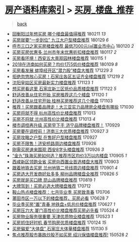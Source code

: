 [房产语料库索引](../../README.md)  > [买房_楼盘_推荐](买房_楼盘_推荐.md)
====
> [back](../README.md)

- [回衡阳过年想买房 哪个楼盘最值得推荐](http://jkwz.applinzi.com/ittc/7068897402444841995.html#%E5%9B%9E%E8%A1%A1%E9%98%B3%E8%BF%87%E5%B9%B4%E6%83%B3%E4%B9%B0%E6%88%BF+%E5%93%AA%E4%B8%AA%E6%A5%BC%E7%9B%98%E6%9C%80%E5%80%BC%E5%BE%97%E6%8E%A8%E8%8D%90) 180211 *13* 
- [买房就要“一步到位” 九江大户型楼盘推荐](http://jkwz.applinzi.com/ittc/7063931685509268490.html#%E4%B9%B0%E6%88%BF%E5%B0%B1%E8%A6%81%E2%80%9C%E4%B8%80%E6%AD%A5%E5%88%B0%E4%BD%8D%E2%80%9D+%E4%B9%9D%E6%B1%9F%E5%A4%A7%E6%88%B7%E5%9E%8B%E6%A5%BC%E7%9B%98%E6%8E%A8%E8%8D%90) 180129 *6* 
- [呼市三口之家买房楼盘推荐 最低7000元/㎡置业市中心](http://jkwz.applinzi.com/ittc/7060584405678949386.html#%E5%91%BC%E5%B8%82%E4%B8%89%E5%8F%A3%E4%B9%8B%E5%AE%B6%E4%B9%B0%E6%88%BF%E6%A5%BC%E7%9B%98%E6%8E%A8%E8%8D%90+%E6%9C%80%E4%BD%8E7000%E5%85%83%2F%E3%8E%A1%E7%BD%AE%E4%B8%9A%E5%B8%82%E4%B8%AD%E5%BF%83) 180120 *2* 
- [买房买房优惠多 兰州市年末优惠折扣楼盘推荐](http://jkwz.applinzi.com/ittc/7059606824733377542.html#%E4%B9%B0%E6%88%BF%E4%B9%B0%E6%88%BF%E4%BC%98%E6%83%A0%E5%A4%9A+%E5%85%B0%E5%B7%9E%E5%B8%82%E5%B9%B4%E6%9C%AB%E4%BC%98%E6%83%A0%E6%8A%98%E6%89%A3%E6%A5%BC%E7%9B%98%E6%8E%A8%E8%8D%90) 180117 *2* 
- [买房看环境！西安五大景观园林楼盘推荐](http://jkwz.applinzi.com/ittc/7058772707158524935.html#%E4%B9%B0%E6%88%BF%E7%9C%8B%E7%8E%AF%E5%A2%83%EF%BC%81%E8%A5%BF%E5%AE%89%E4%BA%94%E5%A4%A7%E6%99%AF%E8%A7%82%E5%9B%AD%E6%9E%97%E6%A5%BC%E7%9B%98%E6%8E%A8%E8%8D%90) 180115 *1* 
- [2018在济南如何买房？均价1万5低价楼盘推荐](http://jkwz.applinzi.com/ittc/7056519773263758352.html#2018%E5%9C%A8%E6%B5%8E%E5%8D%97%E5%A6%82%E4%BD%95%E4%B9%B0%E6%88%BF%EF%BC%9F%E5%9D%87%E4%BB%B71%E4%B8%875%E4%BD%8E%E4%BB%B7%E6%A5%BC%E7%9B%98%E6%8E%A8%E8%8D%90) 180109 *8* 
- [买房看发展 蚌埠经开区“潜力股”楼盘大推荐](http://jkwz.applinzi.com/ittc/7052280807509459985.html#%E4%B9%B0%E6%88%BF%E7%9C%8B%E5%8F%91%E5%B1%95+%E8%9A%8C%E5%9F%A0%E7%BB%8F%E5%BC%80%E5%8C%BA%E2%80%9C%E6%BD%9C%E5%8A%9B%E8%82%A1%E2%80%9D%E6%A5%BC%E7%9B%98%E5%A4%A7%E6%8E%A8%E8%8D%90) 171229 *3* 
- [拒绝忽悠放心买房！石家庄各区五证齐全楼盘推荐](http://jkwz.applinzi.com/ittc/7048823679004181521.html#%E6%8B%92%E7%BB%9D%E5%BF%BD%E6%82%A0%E6%94%BE%E5%BF%83%E4%B9%B0%E6%88%BF%EF%BC%81%E7%9F%B3%E5%AE%B6%E5%BA%84%E5%90%84%E5%8C%BA%E4%BA%94%E8%AF%81%E9%BD%90%E5%85%A8%E6%A5%BC%E7%9B%98%E6%8E%A8%E8%8D%90) 171219 *2* 
- [沈阳皇姑区买房最新实力楼盘推荐](http://jkwz.applinzi.com/ittc/7039075639615816720.html#%E6%B2%88%E9%98%B3%E7%9A%87%E5%A7%91%E5%8C%BA%E4%B9%B0%E6%88%BF%E6%9C%80%E6%96%B0%E5%AE%9E%E5%8A%9B%E6%A5%BC%E7%9B%98%E6%8E%A8%E8%8D%90) 171123 *1* 
- [想买房看这里 石家庄新三区低价品质楼盘推荐](http://jkwz.applinzi.com/ittc/7038704597034599440.html#%E6%83%B3%E4%B9%B0%E6%88%BF%E7%9C%8B%E8%BF%99%E9%87%8C+%E7%9F%B3%E5%AE%B6%E5%BA%84%E6%96%B0%E4%B8%89%E5%8C%BA%E4%BD%8E%E4%BB%B7%E5%93%81%E8%B4%A8%E6%A5%BC%E7%9B%98%E6%8E%A8%E8%8D%90) 171122 *5* 
- [舒适改善从住宅开始 买房推荐这几个楼盘](http://jkwz.applinzi.com/ittc/7038024977083794448.html#%E8%88%92%E9%80%82%E6%94%B9%E5%96%84%E4%BB%8E%E4%BD%8F%E5%AE%85%E5%BC%80%E5%A7%8B+%E4%B9%B0%E6%88%BF%E6%8E%A8%E8%8D%90%E8%BF%99%E5%87%A0%E4%B8%AA%E6%A5%BC%E7%9B%98) 171120 *1* 
- [舒适改善从住宅开始 桂林买房推荐这几个楼盘](http://jkwz.applinzi.com/ittc/7031671252937344017.html#%E8%88%92%E9%80%82%E6%94%B9%E5%96%84%E4%BB%8E%E4%BD%8F%E5%AE%85%E5%BC%80%E5%A7%8B+%E6%A1%82%E6%9E%97%E4%B9%B0%E6%88%BF%E6%8E%A8%E8%8D%90%E8%BF%99%E5%87%A0%E4%B8%AA%E6%A5%BC%E7%9B%98) 171103  
- [推荐！买房跟着品牌走！大三亚实力品牌房企楼盘有哪些](http://jkwz.applinzi.com/ittc/7030196035757016080.html#%E6%8E%A8%E8%8D%90%EF%BC%81%E4%B9%B0%E6%88%BF%E8%B7%9F%E7%9D%80%E5%93%81%E7%89%8C%E8%B5%B0%EF%BC%81%E5%A4%A7%E4%B8%89%E4%BA%9A%E5%AE%9E%E5%8A%9B%E5%93%81%E7%89%8C%E6%88%BF%E4%BC%81%E6%A5%BC%E7%9B%98%E6%9C%89%E5%93%AA%E4%BA%9B) 171030  
- [买房将就不得 杭州高性价比楼盘推荐](http://jkwz.applinzi.com/ittc/7023984169389130769.html#%E4%B9%B0%E6%88%BF%E5%B0%86%E5%B0%B1%E4%B8%8D%E5%BE%97+%E6%9D%AD%E5%B7%9E%E9%AB%98%E6%80%A7%E4%BB%B7%E6%AF%94%E6%A5%BC%E7%9B%98%E6%8E%A8%E8%8D%90) 171013  
- [买房不将就 兰州高性价比楼盘推荐](http://jkwz.applinzi.com/ittc/7023877244873868304.html#%E4%B9%B0%E6%88%BF%E4%B8%8D%E5%B0%86%E5%B0%B1+%E5%85%B0%E5%B7%9E%E9%AB%98%E6%80%A7%E4%BB%B7%E6%AF%94%E6%A5%BC%E7%9B%98%E6%8E%A8%E8%8D%90) 171013 *4* 
- [楼市调控再升级 买房早下手 济宁品牌楼盘推荐！](http://jkwz.applinzi.com/ittc/7018738342248842257.html#%E6%A5%BC%E5%B8%82%E8%B0%83%E6%8E%A7%E5%86%8D%E5%8D%87%E7%BA%A7+%E4%B9%B0%E6%88%BF%E6%97%A9%E4%B8%8B%E6%89%8B+%E6%B5%8E%E5%AE%81%E5%93%81%E7%89%8C%E6%A5%BC%E7%9B%98%E6%8E%A8%E8%8D%90%EF%BC%81) 170929  
- [买房要在调控前！济南三大优质楼盘推荐](http://jkwz.applinzi.com/ittc/7018031217885316112.html#%E4%B9%B0%E6%88%BF%E8%A6%81%E5%9C%A8%E8%B0%83%E6%8E%A7%E5%89%8D%EF%BC%81%E6%B5%8E%E5%8D%97%E4%B8%89%E5%A4%A7%E4%BC%98%E8%B4%A8%E6%A5%BC%E7%9B%98%E6%8E%A8%E8%8D%90) 170927 *3* 
- [买房攻略之户型 在售好户型楼盘推荐](http://jkwz.applinzi.com/ittc/7017768434216207377.html#%E4%B9%B0%E6%88%BF%E6%94%BB%E7%95%A5%E4%B9%8B%E6%88%B7%E5%9E%8B+%E5%9C%A8%E5%94%AE%E5%A5%BD%E6%88%B7%E5%9E%8B%E6%A5%BC%E7%9B%98%E6%8E%A8%E8%8D%90) 170927  
- [买房不限售！济安桥路周边楼盘推荐](http://jkwz.applinzi.com/ittc/7017650320442917904.html#%E4%B9%B0%E6%88%BF%E4%B8%8D%E9%99%90%E5%94%AE%EF%BC%81%E6%B5%8E%E5%AE%89%E6%A1%A5%E8%B7%AF%E5%91%A8%E8%BE%B9%E6%A5%BC%E7%9B%98%E6%8E%A8%E8%8D%90) 170926  
- [刚需买房速来围观 西安8字头楼盘推荐](http://jkwz.applinzi.com/ittc/7017583264406176784.html#%E5%88%9A%E9%9C%80%E4%B9%B0%E6%88%BF%E9%80%9F%E6%9D%A5%E5%9B%B4%E8%A7%82+%E8%A5%BF%E5%AE%898%E5%AD%97%E5%A4%B4%E6%A5%BC%E7%9B%98%E6%8E%A8%E8%8D%90) 170926 *3* 
- [“金九”珠海买房如何选？推荐市区均价3万以内楼盘](http://jkwz.applinzi.com/ittc/7009754978833662992.html#%E2%80%9C%E9%87%91%E4%B9%9D%E2%80%9D%E7%8F%A0%E6%B5%B7%E4%B9%B0%E6%88%BF%E5%A6%82%E4%BD%95%E9%80%89%EF%BC%9F%E6%8E%A8%E8%8D%90%E5%B8%82%E5%8C%BA%E5%9D%87%E4%BB%B73%E4%B8%87%E4%BB%A5%E5%86%85%E6%A5%BC%E7%9B%98) 170905 *1* 
- [西咸新区领跑全省 买房向西置业首选楼盘大推荐](http://jkwz.applinzi.com/ittc/7008970932239205392.html#%E8%A5%BF%E5%92%B8%E6%96%B0%E5%8C%BA%E9%A2%86%E8%B7%91%E5%85%A8%E7%9C%81+%E4%B9%B0%E6%88%BF%E5%90%91%E8%A5%BF%E7%BD%AE%E4%B8%9A%E9%A6%96%E9%80%89%E6%A5%BC%E7%9B%98%E5%A4%A7%E6%8E%A8%E8%8D%90) 170903  
- [跟着地铁去买房 兰州地铁二号线周边楼盘推荐](http://jkwz.applinzi.com/ittc/7008270731811750929.html#%E8%B7%9F%E7%9D%80%E5%9C%B0%E9%93%81%E5%8E%BB%E4%B9%B0%E6%88%BF+%E5%85%B0%E5%B7%9E%E5%9C%B0%E9%93%81%E4%BA%8C%E5%8F%B7%E7%BA%BF%E5%91%A8%E8%BE%B9%E6%A5%BC%E7%9B%98%E6%8E%A8%E8%8D%90) 170901 *4* 
- [买房选大开发商好处多多 柳州品牌楼盘全推荐](http://jkwz.applinzi.com/ittc/7005894022160466960.html#%E4%B9%B0%E6%88%BF%E9%80%89%E5%A4%A7%E5%BC%80%E5%8F%91%E5%95%86%E5%A5%BD%E5%A4%84%E5%A4%9A%E5%A4%9A+%E6%9F%B3%E5%B7%9E%E5%93%81%E7%89%8C%E6%A5%BC%E7%9B%98%E5%85%A8%E6%8E%A8%E8%8D%90) 170826 *5* 
- [买房就是买口碑 昆山品牌楼盘推荐](http://jkwz.applinzi.com/ittc/7003405295358051344.html#%E4%B9%B0%E6%88%BF%E5%B0%B1%E6%98%AF%E4%B9%B0%E5%8F%A3%E7%A2%91+%E6%98%86%E5%B1%B1%E5%93%81%E7%89%8C%E6%A5%BC%E7%9B%98%E6%8E%A8%E8%8D%90) 170819 *1* 
- [大牌驾到！买房必选大牌楼盘推荐](http://jkwz.applinzi.com/ittc/6989463025927848976.html#%E5%A4%A7%E7%89%8C%E9%A9%BE%E5%88%B0%EF%BC%81%E4%B9%B0%E6%88%BF%E5%BF%85%E9%80%89%E5%A4%A7%E7%89%8C%E6%A5%BC%E7%9B%98%E6%8E%A8%E8%8D%90) 170712  
- [鞍山热点楼盘推荐：七月毕业季 买房致青春](http://jkwz.applinzi.com/ittc/6987192929054360592.html#%E9%9E%8D%E5%B1%B1%E7%83%AD%E7%82%B9%E6%A5%BC%E7%9B%98%E6%8E%A8%E8%8D%90%EF%BC%9A%E4%B8%83%E6%9C%88%E6%AF%95%E4%B8%9A%E5%AD%A3+%E4%B9%B0%E6%88%BF%E8%87%B4%E9%9D%92%E6%98%A5) 170706  
- [莆田市区一万以下的楼盘推荐，买房必看](http://jkwz.applinzi.com/ittc/6984139657175385093.html#%E8%8E%86%E7%94%B0%E5%B8%82%E5%8C%BA%E4%B8%80%E4%B8%87%E4%BB%A5%E4%B8%8B%E7%9A%84%E6%A5%BC%E7%9B%98%E6%8E%A8%E8%8D%90%EF%BC%8C%E4%B9%B0%E6%88%BF%E5%BF%85%E7%9C%8B) 170628 *7* 
- [毕业季买房“置”青春 地铁盘+低总价楼盘推荐](http://jkwz.applinzi.com/ittc/6983769617305437188.html#%E6%AF%95%E4%B8%9A%E5%AD%A3%E4%B9%B0%E6%88%BF%E2%80%9C%E7%BD%AE%E2%80%9D%E9%9D%92%E6%98%A5+%E5%9C%B0%E9%93%81%E7%9B%98%2B%E4%BD%8E%E6%80%BB%E4%BB%B7%E6%A5%BC%E7%9B%98%E6%8E%A8%E8%8D%90) 170627 *1* 
- [买房压力大 厦门高性价比楼盘推荐买房必先看](http://jkwz.applinzi.com/ittc/6971255565471712260.html#%E4%B9%B0%E6%88%BF%E5%8E%8B%E5%8A%9B%E5%A4%A7+%E5%8E%A6%E9%97%A8%E9%AB%98%E6%80%A7%E4%BB%B7%E6%AF%94%E6%A5%BC%E7%9B%98%E6%8E%A8%E8%8D%90%E4%B9%B0%E6%88%BF%E5%BF%85%E5%85%88%E7%9C%8B) 170524 *4* 
- [买房物业服务很重要 天津优质物业楼盘推荐](http://jkwz.applinzi.com/ittc/6970766415001814021.html#%E4%B9%B0%E6%88%BF%E7%89%A9%E4%B8%9A%E6%9C%8D%E5%8A%A1%E5%BE%88%E9%87%8D%E8%A6%81+%E5%A4%A9%E6%B4%A5%E4%BC%98%E8%B4%A8%E7%89%A9%E4%B8%9A%E6%A5%BC%E7%9B%98%E6%8E%A8%E8%8D%90) 170523 *1* 
- [买房抓住好时机 春节购房优质楼盘推荐](http://jkwz.applinzi.com/ittc/6926648032186860548.html#%E4%B9%B0%E6%88%BF%E6%8A%93%E4%BD%8F%E5%A5%BD%E6%97%B6%E6%9C%BA+%E6%98%A5%E8%8A%82%E8%B4%AD%E6%88%BF%E4%BC%98%E8%B4%A8%E6%A5%BC%E7%9B%98%E6%8E%A8%E8%8D%90) 170124 *15* 
- [买房偏爱“大体盘” 石家庄大体量楼盘推荐](http://jkwz.applinzi.com/ittc/6770508074943251460.html#%E4%B9%B0%E6%88%BF%E5%81%8F%E7%88%B1%E2%80%9C%E5%A4%A7%E4%BD%93%E7%9B%98%E2%80%9D+%E7%9F%B3%E5%AE%B6%E5%BA%84%E5%A4%A7%E4%BD%93%E9%87%8F%E6%A5%BC%E7%9B%98%E6%8E%A8%E8%8D%90) 151130 *5* 
- [焦点推荐股市暴跌炒股不如买房 绍兴保值楼盘推荐!](http://jkwz.applinzi.com/ittc/547650611410307438.html#%E7%84%A6%E7%82%B9%E6%8E%A8%E8%8D%90%E8%82%A1%E5%B8%82%E6%9A%B4%E8%B7%8C%E7%82%92%E8%82%A1%E4%B8%8D%E5%A6%82%E4%B9%B0%E6%88%BF+%E7%BB%8D%E5%85%B4%E4%BF%9D%E5%80%BC%E6%A5%BC%E7%9B%98%E6%8E%A8%E8%8D%90%21) 150528 *2* 
